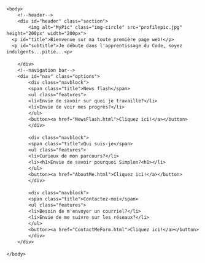 <html>
    <head>
        <title>Blogs are not in anymore</title>
        <link href="HomePageStyle.css" rel="stylesheet">
    </head>

    <body>
        <!--header-->
		<div id="header" class="section">
			<img alt="MyPic" class="img-circle" src="profilepic.jpg" height="200px" width="200px">
      <p id="title">Bienvenue sur ma toute première page web!</p>
      <p id="subtitle">Je débute dans l'apprentissage du Code, soyez indulgents...pitié...<p>

		</div>
		<!--navigation bar-->
		<div id="nav" class="options">
			<div class="navblock">
			<span class="title">News flash</span>
			<ul class="features">
			<li>Envie de savoir sur quoi je travaille?</li>
			<li>Envie de voir mes progrès?</li>
			</ul>
			<button><a href="NewsFlash.html">Cliquez ici!</a></button>
			</div>

			<div class="navblock">
			<span class="title">Qui suis-je</span>
			<ul class="features">
			<li>Curieux de mon parcours?</li>
			<li><h1>Envie de savoir pourquoi Simplon?<h1></li>
			</ul>
			<button><a href="AboutMe.html">Cliquez ici!</a></button>
			</div>

			<div class="navblock">
			<span class="title">Contactez-moi</span>
			<ul class="features">
			<li>Besoin de m'envoyer un courriel?</li>
			<li>Envie de me suivre sur les réseaux?</li>
			</ul>
			<button><a href="ContactMeForm.html">Cliquez ici!</a></button>
			</div>
		</div>

    </body>
</html>
